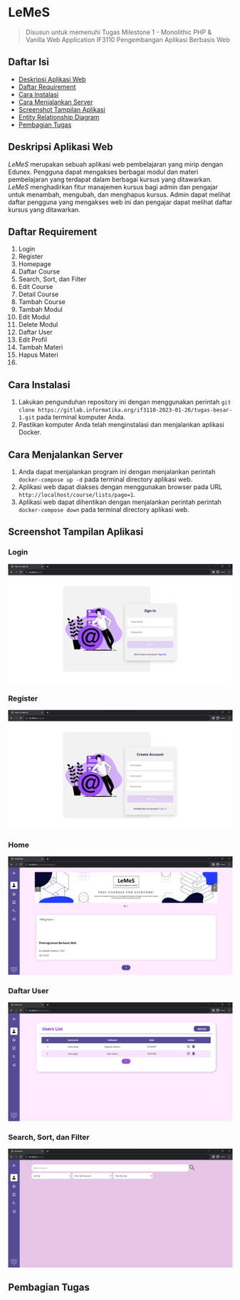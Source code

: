 # LeMeS

> Disusun untuk memenuhi Tugas Milestone 1 - Monolithic PHP & Vanilla Web Application IF3110 Pengembangan Aplikasi Berbasis Web

## Daftar Isi

-   [Deskripsi Aplikasi Web](#deskripsi-aplikasi-web)
-   [Daftar Requirement](#daftar-requirement)
-   [Cara Instalasi](#cara-instalasi)
-   [Cara Menjalankan Server](#cara-menjalankan-server)
-   [Screenshot Tampilan Aplikasi](#screenshot-tampilan-aplikasi)
-   [Entity Relationship Diagram](#entity-relationship-diagram)
-   [Pembagian Tugas](#pembagian-tugas)

## Deskripsi Aplikasi Web

*LeMeS* merupakan sebuah aplikasi web pembelajaran yang mirip dengan Edunex.
Pengguna dapat mengakses berbagai modul dan materi pembelajaran yang terdapat dalam berbagai kursus yang ditawarkan. *LeMeS* menghadirkan fitur manajemen kursus bagi admin dan pengajar untuk menambah, mengubah, dan menghapus kursus. Admin dapat melihat daftar pengguna yang mengakses web ini dan pengajar dapat melihat daftar kursus yang ditawarkan.

## Daftar Requirement

1. Login
2. Register
3. Homepage
4. Daftar Course
5. Search, Sort, dan Filter
6. Edit Course
7. Detail Course
8. Tambah Course
9. Tambah Modul
10. Edit Modul
11. Delete Modul
12. Daftar User
13. Edit Profil
14. Tambah Materi
15. Hapus Materi
16. 

## Cara Instalasi

1. Lakukan pengunduhan repository ini dengan menggunakan perintah `git clone https://gitlab.informatika.org/if3110-2023-01-26/tugas-besar-1.git` pada terminal komputer Anda.
2. Pastikan komputer Anda telah menginstalasi dan menjalankan aplikasi Docker.

## Cara Menjalankan Server

1. Anda dapat menjalankan program ini dengan menjalankan perintah `docker-compose up -d` pada terminal directory aplikasi web.
2. Aplikasi web dapat diakses dengan menggunakan browser pada URL `http://localhost/course/lists/page=1`.
3. Aplikasi web dapat dihentikan dengan menjalankan perintah perintah `docker-compose down` pada terminal directory aplikasi web.

## Screenshot Tampilan Aplikasi

### Login

![Login Page](./screenshot/login.png)

### Register

![Register Page](./screenshot/register.png)

### Home

![Home Page](./screenshot/homepage.png)

### Daftar User

![Daftar User](./screenshot/user-list.png)

### Search, Sort, dan Filter

![Search, Sort, dan Filter Page](./screenshot/search.png)


## Pembagian Tugas
